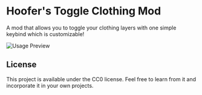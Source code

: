 # Hoofer's Toggle Clothing Mod

A mod that allows you to toggle your clothing layers with one simple keybind which is customizable!

![Usage Preview](https://cdn.discordapp.com/attachments/738968109288914976/785160813253886023/ypaZiJyqfj.gif)

## License

This project is available under the CC0 license. Feel free to learn from it and incorporate it in your own projects.
